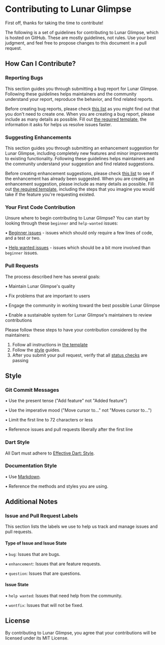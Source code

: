 # Contributing to Lunar Glimpse

 First off, thanks for taking the time to contribute! 

The following is a set of guidelines for contributing to Lunar Glimpse, which is hosted on GitHub. These are mostly guidelines, not rules. Use your best judgment, and feel free to propose changes to this document in a pull request.

## How Can I Contribute?

### Reporting Bugs

This section guides you through submitting a bug report for Lunar Glimpse. Following these guidelines helps maintainers and the community understand your report, reproduce the behavior, and find related reports.

Before creating bug reports, please check [this list](https://github.com/ilia-korolev/lunar-glimpse/issues) as you might find out that you don't need to create one. When you are creating a bug report, please include as many details as possible. Fill out [the required template](https://github.com/ilia-korolev/lunar-glimpse/issues/new?template=bug_report.yaml), the information it asks for helps us resolve issues faster.

### Suggesting Enhancements

This section guides you through submitting an enhancement suggestion for Lunar Glimpse, including completely new features and minor improvements to existing functionality. Following these guidelines helps maintainers and the community understand your suggestion and find related suggestions.

Before creating enhancement suggestions, please check [this list](https://github.com/ilia-korolev/lunar-glimpse/issues) to see if the enhancement has already been suggested. When you are creating an enhancement suggestion, please include as many details as possible. Fill out [the required template](https://github.com/ilia-korolev/lunar-glimpse/issues/new?template=feature_request.yaml), including the steps that you imagine you would take if the feature you're requesting existed.

### Your First Code Contribution

Unsure where to begin contributing to Lunar Glimpse? You can start by looking through these `beginner` and `help-wanted` issues:

•  [Beginner issues](https://github.com/ilia-korolev/lunar-glimpse/labels/beginner) - issues which should only require a few lines of code, and a test or two.

•  [Help wanted issues](https://github.com/ilia-korolev/lunar-glimpse/labels/help%20wanted) - issues which should be a bit more involved than `beginner` issues.


### Pull Requests

The process described here has several goals:

•  Maintain Lunar Glimpse's quality

•  Fix problems that are important to users

•  Engage the community in working toward the best possible Lunar Glimpse

•  Enable a sustainable system for Lunar Glimpse's maintainers to review contributions


Please follow these steps to have your contribution considered by the maintainers:

1. Follow all instructions in [the template](.github/PULL_REQUEST_TEMPLATE.md)
2. Follow the [style](#style) guides.
3. After you submit your pull request, verify that all [status checks](https://help.github.com/articles/about-status-checks/) are passing

## Style

### Git Commit Messages

•  Use the present tense ("Add feature" not "Added feature")

•  Use the imperative mood ("Move cursor to..." not "Moves cursor to...")

•  Limit the first line to 72 characters or less

•  Reference issues and pull requests liberally after the first line


### Dart Style

All Dart must adhere to [Effective Dart: Style](https://dart.dev/effective-dart/style).

### Documentation Style

•  Use [Markdown](https://daringfireball.net/projects/markdown/).

•  Reference the methods and styles you are using.


## Additional Notes

### Issue and Pull Request Labels

This section lists the labels we use to help us track and manage issues and pull requests.

#### Type of Issue and Issue State

•  `bug`: Issues that are bugs.

•  `enhancement`: Issues that are feature requests.

•  `question`: Issues that are questions.


#### Issue State

•  `help wanted`: Issues that need help from the community.

•  `wontfix`: Issues that will not be fixed.


## License

By contributing to Lunar Glimpse, you agree that your contributions will be licensed under its MIT License.